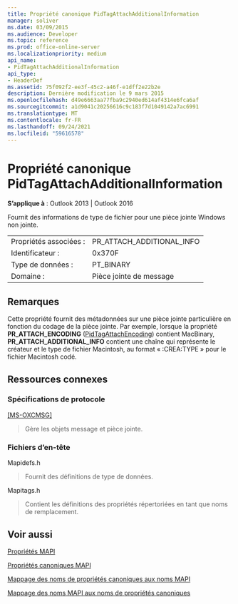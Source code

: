 ```yaml
---
title: Propriété canonique PidTagAttachAdditionalInformation
manager: soliver
ms.date: 03/09/2015
ms.audience: Developer
ms.topic: reference
ms.prod: office-online-server
ms.localizationpriority: medium
api_name:
- PidTagAttachAdditionalInformation
api_type:
- HeaderDef
ms.assetid: 75f092f2-ee3f-45c2-a46f-e1dff2e22b2e
description: Dernière modification le 9 mars 2015
ms.openlocfilehash: d49e6663aa77fba9c2940ed614af4314e6fca6af
ms.sourcegitcommit: a1d9041c20256616c9c183f7d1049142a7ac6991
ms.translationtype: MT
ms.contentlocale: fr-FR
ms.lasthandoff: 09/24/2021
ms.locfileid: "59616578"
---
```

# <a name="pidtagattachadditionalinformation-canonical-property"></a>Propriété canonique PidTagAttachAdditionalInformation

  
  
**S’applique à** : Outlook 2013 | Outlook 2016 
  
Fournit des informations de type de fichier pour une pièce jointe Windows non jointe.
  
|||
|:-----|:-----|
|Propriétés associées :  <br/> |PR_ATTACH_ADDITIONAL_INFO  <br/> |
|Identificateur :  <br/> |0x370F  <br/> |
|Type de données :  <br/> |PT_BINARY  <br/> |
|Domaine :  <br/> |Pièce jointe de message  <br/> |
   
## <a name="remarks"></a>Remarques

Cette propriété fournit des métadonnées sur une pièce jointe particulière en fonction du codage de la pièce jointe. Par exemple, lorsque la propriété **PR_ATTACH_ENCODING** ([PidTagAttachEncoding](pidtagattachencoding-canonical-property.md)) contient MacBinary, **PR_ATTACH_ADDITIONAL_INFO** contient une chaîne qui représente le créateur et le type de fichier Macintosh, au format « :CREA:TYPE » pour le fichier Macintosh codé. 
  
## <a name="related-resources"></a>Ressources connexes

### <a name="protocol-specifications"></a>Spécifications de protocole

[[MS-OXCMSG]](https://msdn.microsoft.com/library/7fd7ec40-deec-4c06-9493-1bc06b349682%28Office.15%29.aspx)
  
> Gère les objets message et pièce jointe.
    
### <a name="header-files"></a>Fichiers d’en-tête

Mapidefs.h
  
> Fournit des définitions de type de données.
    
Mapitags.h
  
> Contient les définitions des propriétés répertoriées en tant que noms de remplacement.
    
## <a name="see-also"></a>Voir aussi



[Propriétés MAPI](mapi-properties.md)
  
[Propriétés canoniques MAPI](mapi-canonical-properties.md)
  
[Mappage des noms de propriétés canoniques aux noms MAPI](mapping-canonical-property-names-to-mapi-names.md)
  
[Mappage des noms MAPI aux noms de propriétés canoniques](mapping-mapi-names-to-canonical-property-names.md)

